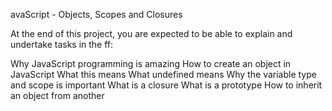 avaScript - Objects, Scopes and Closures

At the end of this project, you are expected to be able to explain and undertake tasks in the ff:


Why JavaScript programming is amazing
How to create an object in JavaScript
What this means
What undefined means
Why the variable type and scope is important
What is a closure
What is a prototype
How to inherit an object from another 
